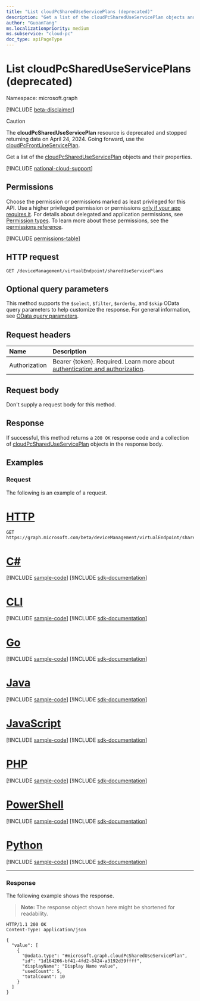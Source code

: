 ```yaml
---
title: "List cloudPcSharedUseServicePlans (deprecated)"
description: "Get a list of the cloudPcSharedUseServicePlan objects and their properties."
author: "GuoanTang"
ms.localizationpriority: medium
ms.subservice: "cloud-pc"
doc_type: apiPageType
---
```


# List cloudPcSharedUseServicePlans (deprecated)

Namespace: microsoft.graph

[!INCLUDE [beta-disclaimer](../../includes/beta-disclaimer.md)]

> [!CAUTION]
> The **cloudPcSharedUseServicePlan** resource is deprecated and stopped returning data on April 24, 2024. Going forward, use the [cloudPcFrontLineServicePlan](../resources/cloudpcfrontlineserviceplan.md).

Get a list of the [cloudPcSharedUseServicePlan](../resources/cloudpcshareduseserviceplan.md) objects and their properties.

[!INCLUDE [national-cloud-support](../../includes/global-us.md)]

## Permissions

Choose the permission or permissions marked as least privileged for this API. Use a higher privileged permission or permissions [only if your app requires it](/graph/permissions-overview#best-practices-for-using-microsoft-graph-permissions). For details about delegated and application permissions, see [Permission types](/graph/permissions-overview#permission-types). To learn more about these permissions, see the [permissions reference](/graph/permissions-reference).

<!-- { "blockType": "permissions", "name": "virtualendpoint_list_shareduseserviceplans" } -->
[!INCLUDE [permissions-table](../includes/permissions/virtualendpoint-list-shareduseserviceplans-permissions.md)]

## HTTP request

<!-- {
  "blockType": "ignored"
}
-->

``` http
GET /deviceManagement/virtualEndpoint/sharedUseServicePlans
```

## Optional query parameters

This method supports the `$select`, `$filter`, `$orderby`, and `$skip` OData query parameters to help customize the response. For general information, see [OData query parameters](/graph/query-parameters).

## Request headers

| Name          | Description               |
| :------------ | :------------------------ |
|Authorization|Bearer {token}. Required. Learn more about [authentication and authorization](/graph/auth/auth-concepts).|

## Request body

Don't supply a request body for this method.

## Response

If successful, this method returns a `200 OK` response code and a collection of [cloudPcSharedUseServicePlan](../resources/cloudpcshareduseserviceplan.md) objects in the response body.

## Examples

### Request

The following is an example of a request.

# [HTTP](#tab/http)
<!-- {
  "blockType": "request",
  "name": "list_cloudpcshareduseserviceplans"
}
-->

``` http
GET https://graph.microsoft.com/beta/deviceManagement/virtualEndpoint/sharedUseServicePlans
```

# [C#](#tab/csharp)
[!INCLUDE [sample-code](../includes/snippets/csharp/list-cloudpcshareduseserviceplans-csharp-snippets.md)]
[!INCLUDE [sdk-documentation](../includes/snippets/snippets-sdk-documentation-link.md)]

# [CLI](#tab/cli)
[!INCLUDE [sample-code](../includes/snippets/cli/list-cloudpcshareduseserviceplans-cli-snippets.md)]
[!INCLUDE [sdk-documentation](../includes/snippets/snippets-sdk-documentation-link.md)]

# [Go](#tab/go)
[!INCLUDE [sample-code](../includes/snippets/go/list-cloudpcshareduseserviceplans-go-snippets.md)]
[!INCLUDE [sdk-documentation](../includes/snippets/snippets-sdk-documentation-link.md)]

# [Java](#tab/java)
[!INCLUDE [sample-code](../includes/snippets/java/list-cloudpcshareduseserviceplans-java-snippets.md)]
[!INCLUDE [sdk-documentation](../includes/snippets/snippets-sdk-documentation-link.md)]

# [JavaScript](#tab/javascript)
[!INCLUDE [sample-code](../includes/snippets/javascript/list-cloudpcshareduseserviceplans-javascript-snippets.md)]
[!INCLUDE [sdk-documentation](../includes/snippets/snippets-sdk-documentation-link.md)]

# [PHP](#tab/php)
[!INCLUDE [sample-code](../includes/snippets/php/list-cloudpcshareduseserviceplans-php-snippets.md)]
[!INCLUDE [sdk-documentation](../includes/snippets/snippets-sdk-documentation-link.md)]

# [PowerShell](#tab/powershell)
[!INCLUDE [sample-code](../includes/snippets/powershell/list-cloudpcshareduseserviceplans-powershell-snippets.md)]
[!INCLUDE [sdk-documentation](../includes/snippets/snippets-sdk-documentation-link.md)]

# [Python](#tab/python)
[!INCLUDE [sample-code](../includes/snippets/python/list-cloudpcshareduseserviceplans-python-snippets.md)]
[!INCLUDE [sdk-documentation](../includes/snippets/snippets-sdk-documentation-link.md)]

---

### Response

The following example shows the response.

>**Note:** The response object shown here might be shortened for readability.
<!-- {
  "blockType": "response",
  "truncated": true,
  "@odata.type": "microsoft.graph.cloudPcSharedUseServicePlan",
  "isCollection": true
}
-->

``` http
HTTP/1.1 200 OK
Content-Type: application/json

{
  "value": [
    {
      "@odata.type": "#microsoft.graph.cloudPcSharedUseServicePlan",
      "id": "1d164206-bf41-4fd2-8424-a3192d39ffff",
      "displayName": "Display Name value",
      "usedCount": 5,
      "totalCount": 10
    }
  ]
}
```
